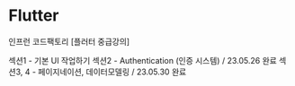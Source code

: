 # Flutter

인프런 코드팩토리 [플러터 중급강의]

섹션1 - 기본 UI 작업하기
섹션2 - Authentication (인증 시스템) / 23.05.26 완료
섹션3, 4 - 페이지네이션, 데이터모델링 / 23.05.30 완료